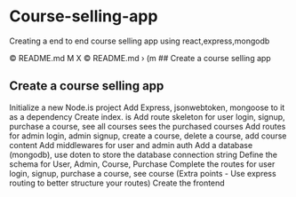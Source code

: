 # Course-selling-app
Creating a end to end course selling app using react,express,mongodb

© README.md M X
© README.md › (m ## Create a course selling app
## Create a course selling app

﻿﻿Initialize a new Node.is project
﻿﻿Add Express, jsonwebtoken, mongoose to it as a dependency
﻿﻿Create index. is
﻿﻿Add route skeleton for user login, signup, purchase a course, see all courses sees the purchased courses
﻿﻿Add routes for admin login, admin signup, create a course, delete a course, add course content
﻿﻿Add middlewares for user and admin auth
﻿﻿Add a database (mongodb), use doten to store the database connection string
﻿﻿Define the schema for User, Admin, Course, Purchase
﻿﻿Complete the routes for user login, signup, purchase a course, see course (Extra points - Use express routing to better structure your routes)
﻿﻿Create the frontend
